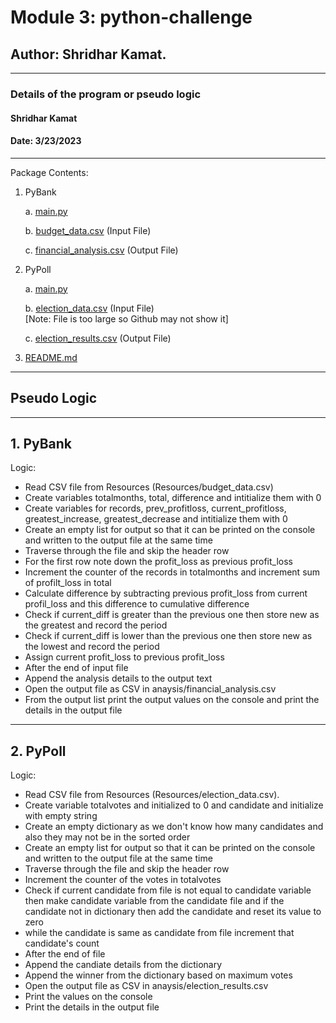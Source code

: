 # Module 3: python-challenge

## Author: Shridhar Kamat.
<hr>

### Details of the program or pseudo logic
#### Shridhar Kamat
#### Date: 3/23/2023
<hr>
Package Contents:

1. PyBank

    a. [main.py](https://github.com/shriparna/python-challenge/blob/main/PyBank/main.py)

    b. [budget_data.csv](https://github.com/shriparna/python-challenge/blob/main/PyBank/Resources/budget_data.csv)  (Input File)

    c. [financial_analysis.csv](https://github.com/shriparna/python-challenge/blob/main/PyBank/analysis/financial_analysis.csv)   (Output File)
    
2. PyPoll

    a. [main.py](https://github.com/shriparna/python-challenge/blob/main/PyPoll/main.py)

    b. [election_data.csv](https://github.com/shriparna/python-challenge/blob/main/PyPoll/Resources/election_data.csv)    (Input File)    
    [Note: File is too large so Github may not show it]

    c. [election_results.csv](https://github.com/shriparna/python-challenge/blob/main/PyPoll/analysis/election_results.csv)  (Output File)

3. [README.md](https://github.com/shriparna/python-challenge/blob/main/README.md) 

<hr>

## Pseudo Logic  
<hr>

## 1. PyBank

Logic: 
- Read CSV file from Resources (Resources/budget_data.csv) 
- Create variables totalmonths, total, difference and intitialize them with 0
- Create variables for records, prev_profitloss, current_profitloss, greatest_increase, greatest_decrease and intitialize them with 0
- Create an empty list for output so that it can be printed on the console and written to the output file at the same time
- Traverse through the file and skip the header row
- For the first row note down the profit_loss as previous profit_loss
- Increment the counter of the records in totalmonths and increment sum of profilt_loss in total
- Calculate difference by subtracting previous profit_loss from current profil_loss and this difference to cumulative difference
- Check if current_diff is greater than the previous one then store new as the greatest and record the period
- Check if current_diff is lower than the previous one then store new as the lowest and record the period
- Assign current profit_loss to previous profit_loss
- After the end of input file 
- Append the analysis details to the output text
- Open the output file as CSV in anaysis/financial_analysis.csv
- From the output list print the output values on the console and print the details in the output file
<hr>

## 2. PyPoll

Logic: 
- Read CSV file from Resources (Resources/election_data.csv).
- Create variable totalvotes and initialized to 0 and candidate and initialize with empty string
- Create an empty dictionary as we don't know how many candidates and also they may not be in the sorted order
- Create an empty list for output so that it can be printed on the console and written to the output file at the same time
- Traverse through the file and skip the header row
- Increment the counter of the votes in totalvotes
- Check if current candidate from file is not equal to candidate variable then make candidate variable from the candidate file and if the candidate not in dictionary then add the candidate and reset its value to zero
- while the candidate is same as candidate from file increment that candidate's count
- After the end of file 
- Append the candiate details from the dictionary
- Append the winner from the dictionary based on maximum votes
- Open the output file as CSV in anaysis/election_results.csv
- Print the values on the console
- Print the details in the output file
